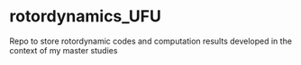 # rotordynamics_UFU
Repo to store rotordynamic codes and computation results developed in the context of my master studies
